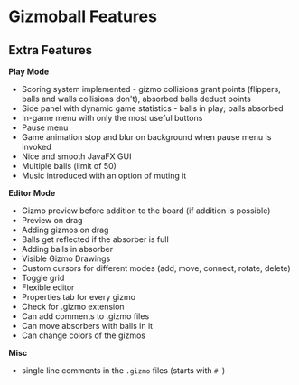 # Gizmoball Features

## Extra Features

**Play Mode**

* Scoring system implemented - gizmo collisions grant points
 (flippers, balls and walls collisions don't), absorbed balls deduct points
* Side panel with dynamic game statistics - balls in play; balls absorbed
* In-game menu with only the most useful buttons
* Pause menu
* Game animation stop and blur on background when pause menu is invoked 
* Nice and smooth JavaFX GUI
* Multiple balls (limit of 50)
* Music introduced with an option of muting it 


**Editor Mode**

* Gizmo preview before addition to the board (if addition is possible) 
* Preview on drag 
* Adding gizmos on drag
* Balls get reflected if the absorber is full
* Adding balls in absorber
* Visible Gizmo Drawings
* Custom cursors for different modes (add, move, connect, rotate, delete)
* Toggle grid
* Flexible editor
* Properties tab for every gizmo
* Check for .gizmo extension
* Can add comments to .gizmo files
* Can move absorbers with balls in it
* Can change colors of the gizmos

**Misc**

* single line comments in the `.gizmo` files (starts with `# `)